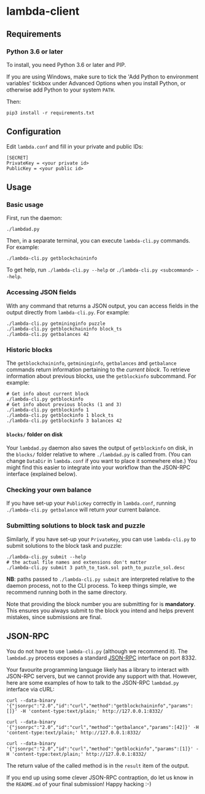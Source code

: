 # lambda-client

## Requirements

### Python 3.6 or later

To install, you need Python 3.6 or later and PIP.

If you are using Windows, make sure to tick the 'Add Python to environment
variables' tickbox under Advanced Options when you install Python, or otherwise
add Python to your system `PATH`.


Then:

```
pip3 install -r requirements.txt
```

## Configuration

Edit `lambda.conf` and fill in your private and public IDs:

```
[SECRET]
PrivateKey = <your private id>
PublicKey = <your public id>
```

## Usage

### Basic usage

First, run the daemon:

```
./lambdad.py
```

Then, in a separate terminal, you can execute `lambda-cli.py` commands. For
example:

```
./lambda-cli.py getblockchaininfo
```

To get help, run `./lambda-cli.py --help` or `./lambda-cli.py <subcommand> --help`.


### Accessing JSON fields

With any command that returns a JSON output, you can access fields in the output
directly from `lambda-cli.py`. For example:

```
./lambda-cli.py getmininginfo puzzle
./lambda-cli.py getblockchaininfo block_ts
./lambda-cli.py getbalances 42
```

### Historic blocks

The `getblockchaininfo`, `getmininginfo`, `getbalances` and `getbalance`
commands return information pertaining to the _current block_. To retrieve
information about previous blocks, use the `getblockinfo` subcommand. For
example:

```
# Get info about current block
./lambda-cli.py getblockinfo
# Get info about previous blocks (1 and 3)
./lambda-cli.py getblockinfo 1
./lambda-cli.py getblockinfo 1 block_ts
./lambda-cli.py getblockinfo 3 balances 42

```

#### `blocks/` folder on disk

Your `lambdad.py` daemon also saves the output of `getblockinfo` on disk, in the
`blocks/` folder relative to where `./lambdad.py` is called from. (You can
change `DataDir` in `lambda.conf` if you want to place it somewhere else.) You
might find this easier to integrate into your workflow than the JSON-RPC
interface (explained below).

### Checking your own balance

If you have set-up your `PublicKey` correctly in `lambda.conf`, running
`./lambda-cli.py getbalance` will return _your_ current balance.

### Submitting solutions to block task and puzzle

Similarly, if you have set-up your `PrivateKey`, you can use `lambda-cli.py` to
submit solutions to the block task and puzzle:

```
./lambda-cli.py submit --help
# the actual file names and extensions don't matter
./lambda-cli.py submit 3 path_to_task.sol path_to_puzzle_sol.desc
```

**NB**: paths passed to `./lambda-cli.py submit` are interpreted relative to the
daemon process, not to the CLI process. To keep things simple, we recommend
running both in the same directory.

Note that providing the block number you are submitting for is **mandatory**.
This ensures you always submit to the block you intend and helps prevent
mistakes, since submissions are final.

## JSON-RPC

You do not have to use `lambda-cli.py` (although we recommend it). The
`lambdad.py` process exposes a standard
[JSON-RPC](https://www.jsonrpc.org/specification) interface on port 8332.

Your favourite programming language likely has a library to interact with
JSON-RPC servers, but we cannot provide any support with that. However, here are
some examples of how to talk to the JSON-RPC `lambdad.py` interface via cURL:

```
curl --data-binary '{"jsonrpc":"2.0","id":"curl","method":"getblockchaininfo","params":[]}' -H 'content-type:text/plain;' http://127.0.0.1:8332/

curl --data-binary '{"jsonrpc":"2.0","id":"curl","method":"getbalance","params":[42]}' -H 'content-type:text/plain;' http://127.0.0.1:8332/

curl --data-binary '{"jsonrpc":"2.0","id":"curl","method":"getblockinfo","params":[1]}' -H 'content-type:text/plain;' http://127.0.0.1:8332/
```

The return value of the called method is in the `result` item of the output.

If you end up using some clever JSON-RPC contraption, do let us know in the
`README.md` of your final submission! Happy hacking :-)
